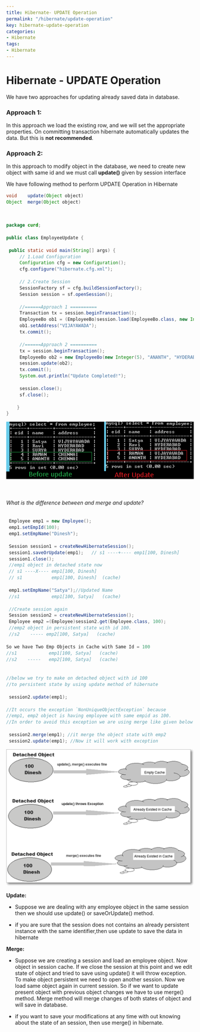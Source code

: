 ```yaml
---
title: Hibernate- UPDATE Operation
permalink: "/hibernate/update-operation"
key: hibernate-update-operation
categories:
- Hibernate
tags:
- Hibernate
---
```


Hibernate - UPDATE Operation 
=====================================

We have two approaches for updating already saved data in database.

### Approach 1:

In this approach we load the existing row, and we will set the appropriate
properties. On committing transaction hibernate automatically updates the data.
But this is **not recommended**.

### Approach 2:

In this approach to modify object in the database, we need to create new
object with same id and we must call **update()** given by session interface

We have following method to perform UPDATE Operation in Hibernate
```java
void	update(Object object) 
Object	merge(Object object)
```

<br>


```java
package curd;
 
public class EmployeeUpdate {

 public static void main(String[] args) {
     // 1.Load Configuration
     Configuration cfg = new Configuration();
     cfg.configure("hibernate.cfg.xml");
    
     // 2.Create Session
     SessionFactory sf = cfg.buildSessionFactory();
     Session session = sf.openSession();
     
     //======Approach 1 ==========
     Transaction tx = session.beginTransaction();
     EmployeeBo ob1 = (EmployeeBo)session.load(EmployeeBo.class, new Integer(4));
     ob1.setAddress("VIJAYAWADA");
     tx.commit();
     
     //======Approach 2 ==========
     tx = session.beginTransaction();
     EmployeeBo ob2 = new EmployeeBo(new Integer(5), "ANANTH", "HYDERABAD");
     session.update(ob2);
     tx.commit();
     System.out.println("Update Completed!");
      
     session.close();
     sf.close();

	}
}
```


![E:\\Users\\satyacodes\\Pictures\\12.png](media/8eecf08ab4b74cb3c37ca724cd5cc044.png)

<br>

###### What is the difference between and merge and update?
```java
 Employee emp1 = new Employee();            
 emp1.setEmpId(100);
 emp1.setEmpName("Dinesh");
 
 Session session1 = createNewHibernateSession();
 session1.saveOrUpdate(emp1);   // s1 ----+---- emp1[100, Dinesh]
 session1.close();
 //emp1 object in detached state now
 // s1 ----X---- emp1[100, Dinesh]
 // s1           emp1[100, Dinesh]  (cache)

 emp1.setEmpName("Satya");//Updated Name
 //s1            emp1[100, Satya]   (cache)
 
 //Create session again
 Session session2 = createNewHibernateSession();
 Employee emp2 =(Employee)session2.get(Employee.class, 100);
 //emp2 object in persistent state with id 100.
 //s2    ----- emp2[100, Satya]   (cache)

So we have Two Emp Objects in Cache with Same Id = 100
//s1            emp1[100, Satya]   (cache)
//s2    -----   emp2[100, Satya]   (cache)


//below we try to make on detached object with id 100 
//to persistent state by using update method of hibernate
 
 session2.update(emp1);
 
//It occurs the exception `NonUniqueObjectException` because 
//emp1, emp2 object is having employee with same empid as 100.
//In order to avoid this exception we are using merge like given below instead of session.update(emp1);

 session2.merge(emp1); //it merge the object state with emp2
 session2.update(emp1); //Now it will work with exception
```

![Difference Between Merge And Update Methods In Hibernate](media/6774acb7be738e3973a7440645b9028e.png)

**Update:**

-   Suppose we are dealing with any employee object in the same session then we
    should use update() or saveOrUpdate() method.

-   if you are sure that the session does not contains an already persistent
    instance with the same identifier,then use update to save the data in
    hibernate

**Merge:**

-   Suppose we are creating a session and load an employee object. Now object in
    session cache. If we close the session at this point and we edit state of
    object and tried to save using update() it will throw exception. To make
    object persistent we need to open another session. Now we load same object
    again in current session. So if we want to update present object with
    previous object changes we have to use merge() method. Merge method will
    merge changes of both states of object and will save in database.

-   if you want to save your modifications at any time with out knowing about
    the state of an session, then use merge() in hibernate.
